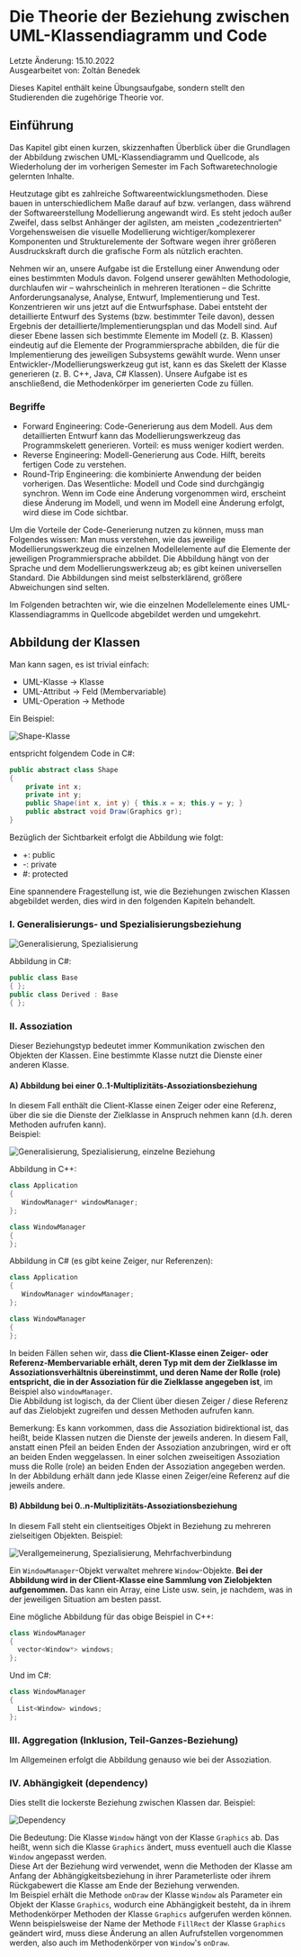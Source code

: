 # Die Theorie der Beziehung zwischen UML-Klassendiagramm und Code

Letzte Änderung: 15.10.2022  
Ausgearbeitet von: Zoltán Benedek

Dieses Kapitel enthält keine Übungsaufgabe, sondern stellt den Studierenden die zugehörige Theorie vor.

## Einführung

Das Kapitel gibt einen kurzen, skizzenhaften Überblick über die Grundlagen der Abbildung zwischen UML-Klassendiagramm und Quellcode, als Wiederholung der im vorherigen Semester im Fach Softwaretechnologie gelernten Inhalte.

Heutzutage gibt es zahlreiche Softwareentwicklungsmethoden. Diese bauen in unterschiedlichem Maße darauf auf bzw. verlangen, dass während der Softwareerstellung Modellierung angewandt wird. Es steht jedoch außer Zweifel, dass selbst Anhänger der agilsten, am meisten „codezentrierten“ Vorgehensweisen die visuelle Modellierung wichtiger/komplexerer Komponenten und Strukturelemente der Software wegen ihrer größeren Ausdruckskraft durch die grafische Form als nützlich erachten.

Nehmen wir an, unsere Aufgabe ist die Erstellung einer Anwendung oder eines bestimmten Moduls davon. Folgend unserer gewählten Methodologie, durchlaufen wir – wahrscheinlich in mehreren Iterationen – die Schritte Anforderungsanalyse, Analyse, Entwurf, Implementierung und Test. Konzentrieren wir uns jetzt auf die Entwurfsphase. Dabei entsteht der detaillierte Entwurf des Systems (bzw. bestimmter Teile davon), dessen Ergebnis der detaillierte/Implementierungsplan und das Modell sind. Auf dieser Ebene lassen sich bestimmte Elemente im Modell (z. B. Klassen) eindeutig auf die Elemente der Programmiersprache abbilden, die für die Implementierung des jeweiligen Subsystems gewählt wurde. Wenn unser Entwickler-/Modellierungswerkzeug gut ist, kann es das Skelett der Klasse generieren (z. B. C++, Java, C# Klassen). Unsere Aufgabe ist es anschließend, die Methodenkörper im generierten Code zu füllen.

### Begriffe

- Forward Engineering: Code-Generierung aus dem Modell. Aus dem detaillierten Entwurf kann das Modellierungswerkzeug das Programmskelett generieren. Vorteil: es muss weniger kodiert werden.
- Reverse Engineering: Modell-Generierung aus Code. Hilft, bereits fertigen Code zu verstehen.
- Round-Trip Engineering: die kombinierte Anwendung der beiden vorherigen. Das Wesentliche: Modell und Code sind durchgängig synchron. Wenn im Code eine Änderung vorgenommen wird, erscheint diese Änderung im Modell, und wenn im Modell eine Änderung erfolgt, wird diese im Code sichtbar.

Um die Vorteile der Code-Generierung nutzen zu können, muss man Folgendes wissen: Man muss verstehen, wie das jeweilige Modellierungswerkzeug die einzelnen Modellelemente auf die Elemente der jeweiligen Programmiersprache abbildet. Die Abbildung hängt von der Sprache und dem Modellierungswerkzeug ab; es gibt keinen universellen Standard. Die Abbildungen sind meist selbsterklärend, größere Abweichungen sind selten.

Im Folgenden betrachten wir, wie die einzelnen Modellelemente eines UML-Klassendiagramms in Quellcode abgebildet werden und umgekehrt.

## Abbildung der Klassen

Man kann sagen, es ist trivial einfach:

- UML-Klasse -> Klasse
- UML-Attribut -> Feld (Membervariable)
- UML-Operation -> Methode

Ein Beispiel:

![Shape-Klasse](images/shapeclass.png)

entspricht folgendem Code in C#:

```csharp
public abstract class Shape
{
    private int x;
    private int y;
    public Shape(int x, int y) { this.x = x; this.y = y; }
    public abstract void Draw(Graphics gr);
}
```

Bezüglich der Sichtbarkeit erfolgt die Abbildung wie folgt:

- +: public
- -: private
- \#: protected

Eine spannendere Fragestellung ist, wie die Beziehungen zwischen Klassen abgebildet werden, dies wird in den folgenden Kapiteln behandelt.

### I. Generalisierungs- und Spezialisierungsbeziehung

![Generalisierung, Spezialisierung](images/alt-spec.png)

Abbildung in C#:

```csharp
public class Base
{ };
public class Derived : Base
{ };
```

### II. Assoziation

Dieser Beziehungstyp bedeutet immer Kommunikation zwischen den Objekten der Klassen. Eine bestimmte Klasse nutzt die Dienste einer anderen Klasse.

#### A) Abbildung bei einer 0..1-Multiplizitäts-Assoziationsbeziehung

In diesem Fall enthält die Client-Klasse einen Zeiger oder eine Referenz, über die sie die Dienste der Zielklasse in Anspruch nehmen kann (d.h. deren Methoden aufrufen kann).  
Beispiel:

![Generalisierung, Spezialisierung, einzelne Beziehung](images/association-single.png)

Abbildung in C++:

```cpp
class Application
{
   WindowManager* windowManager;
};

class WindowManager
{
};
```

Abbildung in C# (es gibt keine Zeiger, nur Referenzen):

```csharp
class Application
{
   WindowManager windowManager;
};

class WindowManager
{
};
```

In beiden Fällen sehen wir, dass **die Client-Klasse einen Zeiger- oder Referenz-Membervariable erhält, deren Typ mit dem der Zielklasse im Assoziationsverhältnis übereinstimmt, und deren Name der Rolle (role) entspricht, die in der Assoziation für die Zielklasse angegeben ist**, im Beispiel also `windowManager`.  
Die Abbildung ist logisch, da der Client über diesen Zeiger / diese Referenz auf das Zielobjekt zugreifen und dessen Methoden aufrufen kann.

Bemerkung: Es kann vorkommen, dass die Assoziation bidirektional ist, das heißt, beide Klassen nutzen die Dienste der jeweils anderen. In diesem Fall, anstatt einen Pfeil an beiden Enden der Assoziation anzubringen, wird er oft an beiden Enden weggelassen. In einer solchen zweiseitigen Assoziation muss die Rolle (role) an beiden Enden der Assoziation angegeben werden. In der Abbildung erhält dann jede Klasse einen Zeiger/eine Referenz auf die jeweils andere.

#### B) Abbildung bei 0..n-Multiplizitäts-Assoziationsbeziehung

In diesem Fall steht ein clientseitiges Objekt in Beziehung zu mehreren zielseitigen Objekten. Beispiel:

![Verallgemeinerung, Spezialisierung, Mehrfachverbindung](images/association-multiple.png)

Ein `WindowManager`-Objekt verwaltet mehrere `Window`-Objekte. **Bei der Abbildung wird in der Client-Klasse eine Sammlung von Zielobjekten aufgenommen.** Das kann ein Array, eine Liste usw. sein, je nachdem, was in der jeweiligen Situation am besten passt.

Eine mögliche Abbildung für das obige Beispiel in C++:

```cpp
class WindowManager
{
  vector<Window*> windows;
};
```

Und im C#:

```csharp
class WindowManager
{
  List<Window> windows; 
};
```

### III. Aggregation (Inklusion, Teil-Ganzes-Beziehung)

Im Allgemeinen erfolgt die Abbildung genauso wie bei der Assoziation.

### IV. Abhängigkeit (dependency)

Dies stellt die lockerste Beziehung zwischen Klassen dar. Beispiel:

![Dependency](images/dependency.png)

Die Bedeutung: Die Klasse `Window` hängt von der Klasse `Graphics` ab. Das heißt, wenn sich die Klasse `Graphics` ändert, muss eventuell auch die Klasse `Window` angepasst werden.  
Diese Art der Beziehung wird verwendet, wenn die Methoden der Klasse am Anfang der Abhängigkeitsbeziehung in ihrer Parameterliste oder ihrem Rückgabewert die Klasse am Ende der Beziehung verwenden.  
Im Beispiel erhält die Methode `onDraw` der Klasse `Window` als Parameter ein Objekt der Klasse `Graphics`, wodurch eine Abhängigkeit besteht, da in ihrem Methodenkörper Methoden der Klasse `Graphics` aufgerufen werden können. Wenn beispielsweise der Name der Methode `FillRect` der Klasse `Graphics` geändert wird, muss diese Änderung an allen Aufrufstellen vorgenommen werden, also auch im Methodenkörper von `Window`'s `onDraw`.